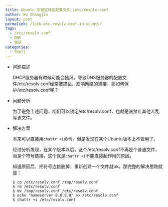 ```yaml
---
title: Ubuntu 中锁定域名配置文件 /etc/resolv.conf
author: Wu Zhangjin
layout: post
permalink: /lock-etc-resolv-conf-in-ubuntu/
tags:
  - /etc/resolv.conf
  - DNS
  - 锁定
categories:
  - Shell
---
```

* 问题描述

  DHCP服务器有时候可能会抽风，导致DNS服务器的配置文件/etc/resolv.conf经常被搞乱，影响网络的连接，那如何保护/etc/resolv.conf呢？

* 问题分析

  为了避免上述问题，咱们可以锁定/etc/resolv.conf，也就是说禁止其他人乱写该文件。

* 解决方案

  本来可以直接用`chattr +i`命令，但是发现在某个Ubuntu版本上不管用了。

  经过分析发现，在某个版本以后，这个/etc/resolv.conf不再是个普通文件，而是个符号链接，这个就是`chattr +i`不能直接起作用的原因。

  知道原因后，把符号连接删掉，重新创建一个文件就ok，那完整的解决思路就是：

      $ cp /etc/resolv.conf /tmp/resolv.conf
      $ rm /etc/resolv.conf
      $ mv /tmp/resolv.conf /etc/resolv.conf
      $ echo "nameserver 8.8.8.8" >> /etc/resolv.conf
      $ chattr +i /etc/resolv.conf
